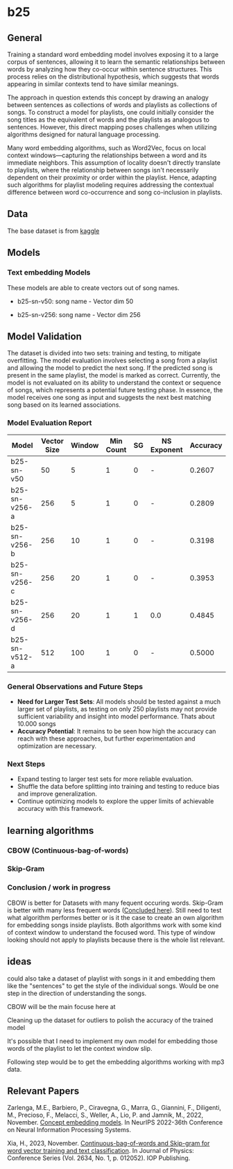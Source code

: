 # b25

## General 
Training a standard word embedding model involves exposing it to a large corpus of sentences, allowing it to learn the semantic relationships between words by analyzing how they co-occur within sentence structures. This process relies on the distributional hypothesis, which suggests that words appearing in similar contexts tend to have similar meanings.

The approach in question extends this concept by drawing an analogy between sentences as collections of words and playlists as collections of songs. To construct a model for playlists, one could initially consider the song titles as the equivalent of words and the playlists as analogous to sentences. However, this direct mapping poses challenges when utilizing algorithms designed for natural language processing.

Many word embedding algorithms, such as Word2Vec, focus on local context windows—capturing the relationships between a word and its immediate neighbors. This assumption of locality doesn't directly translate to playlists, where the relationship between songs isn't necessarily dependent on their proximity or order within the playlist. Hence, adapting such algorithms for playlist modeling requires addressing the contextual difference between word co-occurrence and song co-inclusion in playlists. 

## Data
The base dataset is from [kaggle](https://www.kaggle.com/datasets/andrewmvd/spotify-playlists)

## Models
### Text embedding Models
These models are able to create vectors out of song names.

- b25-sn-v50: song name - Vector dim 50

- b25-sn-v256: song name - Vector dim 256

## Model Validation

The dataset is divided into two sets: training and testing, to mitigate overfitting. The model evaluation involves selecting a song from a playlist and allowing the model to predict the next song. If the predicted song is present in the same playlist, the model is marked as correct. Currently, the model is not evaluated on its ability to understand the context or sequence of songs, which represents a potential future testing phase. In essence, the model receives one song as input and suggests the next best matching song based on its learned associations.

### Model Evaluation Report

| Model              | Vector Size | Window | Min Count | SG | NS Exponent | Accuracy  |
|--------------------|-------------|--------|-----------|----|-------------|-----------|
| b25-sn-v50         | 50          | 5      | 1         | 0  | -           | 0.2607    |
| b25-sn-v256-a      | 256         | 5      | 1         | 0  | -           | 0.2809    | 
| b25-sn-v256-b      | 256         | 10     | 1         | 0  | -           | 0.3198    |
| b25-sn-v256-c      | 256         | 20     | 1         | 0  | -           | 0.3953    |
| b25-sn-v256-d      | 256         | 20     | 1         | 1  | 0.0         | 0.4845    |
| b25-sn-v512-a      | 512         | 100    | 1         | 0  | -           | 0.5000    | 


### General Observations and Future Steps
- **Need for Larger Test Sets**: All models should be tested against a much larger set of playlists, as testing on only 250 playlists may not provide sufficient variability and insight into model performance. Thats about 10.000 songs
- **Accuracy Potential**: It remains to be seen how high the accuracy can reach with these approaches, but further experimentation and optimization are necessary.

### Next Steps
- Expand testing to larger test sets for more reliable evaluation.
- Shuffle the data before splitting into training and testing to reduce bias and improve generalization.
- Continue optimizing models to explore the upper limits of achievable accuracy with this framework.



## learning algorithms
### CBOW (Continuous-bag-of-words)

### Skip-Gram

### Conclusion / work in progress
CBOW is better for Datasets with many fequent occuring words. Skip-Gram is better with many less frequent words ([Concluded here](https://iopscience.iop.org/article/10.1088/1742-6596/2634/1/012052/meta)). Still need to test what algorithm performes better or is it the case to create an own algorithm for embedding songs inside playlists.  Both algorithms work with some kind of context window to understand the focused word. This type of window looking should not apply to playlists because there is the whole list relevant.

## ideas
could also take a dataset of playlist
with songs in it and embedding them like the "sentences" to get the style of the individual songs. Would be one step in the direction of understanding the songs.

CBOW will be the main focuse here at 

Cleaning up the dataset for outliers to polish the accuracy of the trained model

It's possible that I need to implement my own model for embedding those words of the playlist to let the context window slip.

Following step would be to get the embedding algorithms working with mp3 data.


## Relevant Papers
Zarlenga, M.E., Barbiero, P., Ciravegna, G., Marra, G., Giannini, F., Diligenti, M., Precioso, F., Melacci, S., Weller, A., Lio, P. and Jamnik, M., 2022, November. [Concept embedding models](https://hal.science/hal-03854550/). In NeurIPS 2022-36th Conference on Neural Information Processing Systems.

Xia, H., 2023, November. [Continuous-bag-of-words and Skip-gram for word vector training and text classification](https://iopscience.iop.org/article/10.1088/1742-6596/2634/1/012052/meta). In Journal of Physics: Conference Series (Vol. 2634, No. 1, p. 012052). IOP Publishing.